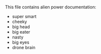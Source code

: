 This file contains alien power documentation:
- super smart
- cheeky
- big head
- big eater
- nasty
- big eyes
- drone brain
